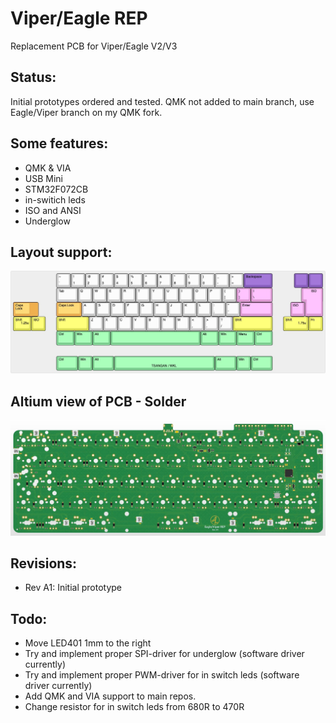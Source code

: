 # Viper/Eagle REP

Replacement PCB for Viper/Eagle V2/V3

## Status:
Initial prototypes ordered and tested. QMK not added to main branch, use Eagle/Viper branch on my QMK fork.

## Some features:
- QMK & VIA
- USB Mini
- STM32F072CB
- in-switich leds
- ISO and ANSI
- Underglow

## Layout support: 
![alt text](./readme-images/layout_support.jpg "Layout support")

## Altium view of PCB - Solder
![alt text](./readme-images/eagle_viper_rep-MX_Rev_A1.jpg "PCB View - Rev A")

## Revisions:
- Rev A1: Initial prototype

## Todo:
- Move LED401 1mm to the right
- Try and implement proper SPI-driver for underglow (software driver currently)
- Try and implement proper PWM-driver for in switch leds (software driver currently)
- Add QMK and VIA support to main repos.
- Change resistor for in switch leds from 680R to 470R
